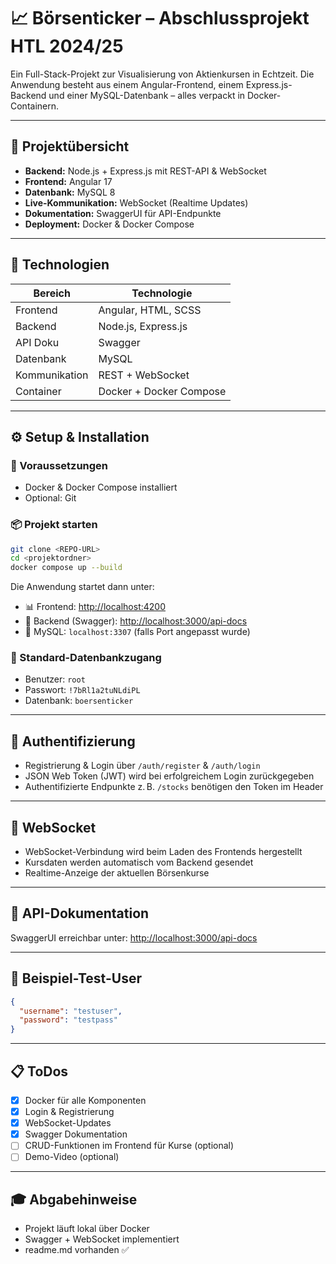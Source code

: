 # 📈 Börsenticker – Abschlussprojekt HTL 2024/25

Ein Full-Stack-Projekt zur Visualisierung von Aktienkursen in Echtzeit. Die Anwendung besteht aus einem Angular-Frontend, einem Express.js-Backend und einer MySQL-Datenbank – alles verpackt in Docker-Containern.

---

## 🚀 Projektübersicht

- **Backend:** Node.js + Express.js mit REST-API & WebSocket
- **Frontend:** Angular 17
- **Datenbank:** MySQL 8
- **Live-Kommunikation:** WebSocket (Realtime Updates)
- **Dokumentation:** SwaggerUI für API-Endpunkte
- **Deployment:** Docker & Docker Compose

---

## 🧰 Technologien

| Bereich        | Technologie           |
|----------------|-----------------------|
| Frontend       | Angular, HTML, SCSS   |
| Backend        | Node.js, Express.js   |
| API Doku       | Swagger               |
| Datenbank      | MySQL                 |
| Kommunikation  | REST + WebSocket      |
| Container      | Docker + Docker Compose |

---

## ⚙️ Setup & Installation

### 🔧 Voraussetzungen

- Docker & Docker Compose installiert
- Optional: Git

### 📦 Projekt starten

```bash
git clone <REPO-URL>
cd <projektordner>
docker compose up --build
```

Die Anwendung startet dann unter:

- 📊 Frontend: [http://localhost:4200](http://localhost:4200)
- 🔗 Backend (Swagger): [http://localhost:3000/api-docs](http://localhost:3000/api-docs)
- 🐬 MySQL: `localhost:3307` (falls Port angepasst wurde)

### 🧪 Standard-Datenbankzugang

- Benutzer: `root`
- Passwort: `!7bRl1a2tuNLdiPL`
- Datenbank: `boersenticker`

---

## 🔐 Authentifizierung

- Registrierung & Login über `/auth/register` & `/auth/login`
- JSON Web Token (JWT) wird bei erfolgreichem Login zurückgegeben
- Authentifizierte Endpunkte z. B. `/stocks` benötigen den Token im Header

---

## 📡 WebSocket

- WebSocket-Verbindung wird beim Laden des Frontends hergestellt
- Kursdaten werden automatisch vom Backend gesendet
- Realtime-Anzeige der aktuellen Börsenkurse

---

## 📘 API-Dokumentation

SwaggerUI erreichbar unter: [http://localhost:3000/api-docs](http://localhost:3000/api-docs)

---

## 🧪 Beispiel-Test-User

```json
{
  "username": "testuser",
  "password": "testpass"
}
```

---

## 📋 ToDos

- [x] Docker für alle Komponenten
- [x] Login & Registrierung
- [x] WebSocket-Updates
- [x] Swagger Dokumentation
- [ ] CRUD-Funktionen im Frontend für Kurse (optional)
- [ ] Demo-Video (optional)

---

## 🎓 Abgabehinweise

- Projekt läuft lokal über Docker
- Swagger + WebSocket implementiert
- readme.md vorhanden ✅
